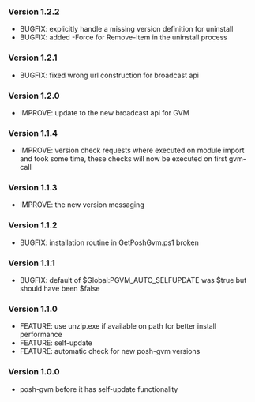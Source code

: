### Version 1.2.2
* BUGFIX: explicitly handle a missing version definition for uninstall
* BUGFIX: added -Force for Remove-Item in the uninstall process

### Version 1.2.1
* BUGFIX: fixed wrong url construction for broadcast api

### Version 1.2.0
* IMPROVE: update to the new broadcast api for GVM

### Version 1.1.4
* IMPROVE: version check requests where executed on module import and took some time, these checks will now be executed on first gvm-call

### Version 1.1.3
* IMPROVE: the new version messaging

### Version 1.1.2
* BUGFIX: installation routine in GetPoshGvm.ps1 broken

### Version 1.1.1
* BUGFIX: default of $Global:PGVM_AUTO_SELFUPDATE was $true but should have been $false

### Version 1.1.0
* FEATURE: use unzip.exe if available on path for better install performance
* FEATURE: self-update 
* FEATURE: automatic check for new posh-gvm versions

### Version 1.0.0
* posh-gvm before it has self-update functionality